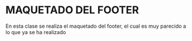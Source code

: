 # MAQUETADO DEL FOOTER

En esta clase se realiza el maquetado del footer, el cual es muy parecido a lo que ya se ha realizado 

